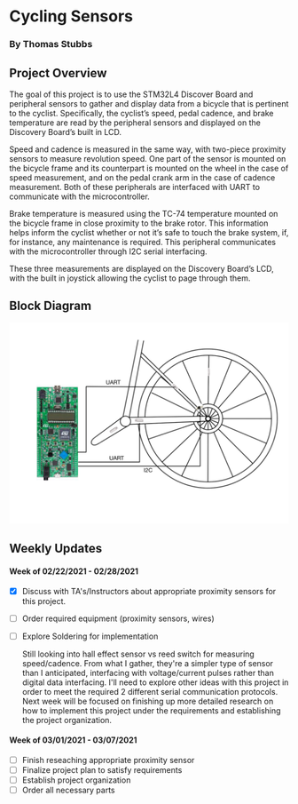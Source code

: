 # Cycling Sensors
### By Thomas Stubbs

## Project Overview
  The goal of this project is to use the STM32L4 Discover Board and peripheral sensors to gather and display data from a bicycle that is pertinent to the cyclist. Specifically, the cyclist’s speed, pedal cadence, and brake temperature are read by the peripheral sensors and displayed on the Discovery Board’s built in LCD.
  
  Speed and cadence is measured in the same way, with two-piece proximity sensors to measure revolution speed. One part of the sensor is mounted on the bicycle frame and its counterpart is mounted on the wheel in the case of speed measurement, and on the pedal crank arm in the case of cadence measurement. Both of these peripherals are interfaced with UART to communicate with the microcontroller.
  
  Brake temperature is measured using the TC-74 temperature mounted on the bicycle frame in close proximity to the brake rotor. This information helps inform the cyclist whether or not it’s safe to touch the brake system, if, for instance, any maintenance is required. This peripheral communicates with the microcontroller through I2C serial interfacing.
  
  These three measurements are displayed on the Discovery Board’s LCD, with the built in joystick allowing the cyclist to page through them.

## Block Diagram
![Block Diagram](/images/CyclingSensorsBlockDiagram.jpeg)

## Weekly Updates
#### Week of 02/22/2021 - 02/28/2021

- [x] Discuss with TA's/Instructors about appropriate proximity sensors for this project.
- [ ] Order required equipment (proximity sensors, wires)
- [ ] Explore Soldering for implementation

  Still looking into hall effect sensor vs reed switch for measuring speed/cadence. From what I gather, they're a simpler type of sensor than I anticipated, interfacing with voltage/current pulses rather than digital data interfacing. I'll need to explore other ideas with this project in order to meet the required 2 different serial communication protocols. Next week will be focused on finishing up more detailed research on how to implement this project under the requirements and establishing the project organization.
  
#### Week of 03/01/2021 - 03/07/2021

- [ ] Finish reseaching appropriate proximity sensor
- [ ] Finalize project plan to satisfy requirements
- [ ] Establish project organization
- [ ] Order all necessary parts

